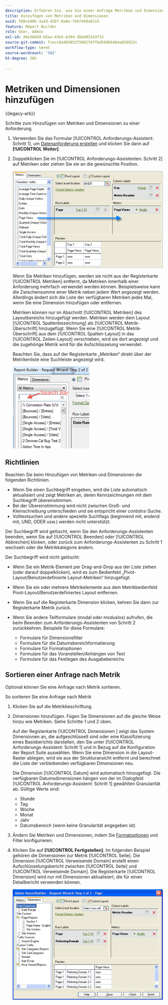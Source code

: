 ```yaml
---
description: Erfahren Sie, wie Sie einer Anfrage Metriken und Dimensionen hinzufügen.
title: Hinzufügen von Metriken und Dimensionen
uuid: 588ce96b-3a2d-42b7-8a8e-7e6f448a0115
feature: Report Builder
role: User, Admin
exl-id: d4e36b69-b5aa-43e5-b394-3b6d93143f15
source-git-commit: fcecc8a493852f5682fd7fbd5b9bb484a850922c
workflow-type: tm+mt
source-wordcount: '582'
ht-degree: 38%

---
```


# Metriken und Dimensionen hinzufügen

{{legacy-arb}}

Schritte zum Hinzufügen von Metriken und Dimensionen zu einer Anforderung.

1. Verwenden Sie das Formular [!UICONTROL Anforderungs-Assistent: Schritt 1], um [Datenanforderung erstellen](/help/analyze/legacy-report-builder/data-requests/data-requests.md) und klicken Sie dann auf **[!UICONTROL Weiter]**.
1. Doppelklicken Sie im [!UICONTROL Anforderungs-Assistenten: Schritt 2] auf Metriken oder ziehen Sie sie an die gewünschte Position.

   ![Screenshot mit dem Anforderungs-Assistenten: Schritt 2 mit einem Pfeil, der von der Metrikliste zum gewünschten Seitenansichtsabschnitt zeigt.](assets/adding_metrics.png)

   Wenn Sie Metriken hinzufügen, werden sie nicht aus der Registerkarte [!UICONTROL Metriken] entfernt, da Metriken innerhalb einer Anforderung mehrfach verwendet werden können. Beispielsweise kann die Zwischensumme einer Metrik neben jedem Wert angezeigt werden. Allerdings ändert sich die Liste der verfügbaren Metriken jedes Mal, wenn Sie eine Dimension hinzufügen oder entfernen.

   Metriken können nur im Abschnitt [!UICONTROL Metriken] des Layoutbereichs hinzugefügt werden. Metriken werden dem Layout [!UICONTROL Spaltenbezeichnung] als [!UICONTROL Metrik-Überschrift] hinzugefügt. Wenn Sie eine [!UICONTROL Metrik-Überschrift] aus dem [!UICONTROL Spalten-Layout] in das [!UICONTROL Zeilen-Layout] verschieben, wird sie dort angezeigt und die zugehörige Metrik wird für die Aufschlüsselung verwendet.

   Beachten Sie, dass auf der Registerkarte „Metriken“ direkt über der Metrikenliste eine Suchleiste angezeigt wird.

   ![Screenshot mit der Suchleiste für Metriken.](assets/search_bar_metric.png)

## Richtlinien

Beachten Sie beim Hinzufügen von Metriken und Dimensionen die folgenden Richtlinien.

* Wenn Sie einen Suchbegriff eingeben, wird die Liste automatisch aktualisiert und zeigt Metriken an, deren Kennzeichnungen mit dem Suchbegriff übereinstimmen.
* Bei der Übereinstimmung wird nicht zwischen Groß- und Kleinschreibung unterschieden und sie entspricht einer *contains*-Suche.
* Volltextsuchen und andere spezielle Suchflags (beginnend mit, endend mit, UND, ODER usw.) werden nicht unterstützt.

Der Suchbegriff wird gelöscht, wenn Sie den Anforderungs-Assistenten beenden, wenn Sie auf [!UICONTROL Beenden] oder [!UICONTROL Abbrechen] klicken, oder zurück zum Anforderungs-Assistenten zu Schritt 1 wechseln oder die Metrikkategorie ändern.

Der Suchbegriff wird nicht gelöscht:

* Wenn Sie ein Metrik-Element per Drag-and-Drop aus der Liste ziehen (oder darauf doppelklicken), wird es zum Bedienfeld „Pivot-Layout/Benutzerdefinierte Layout-Metriken“ hinzugefügt.
* Wenn Sie ein oder mehrere Metrikelemente aus dem Metrikbedienfeld Pivot-Layout/Benutzerdefiniertes Layout entfernen.
* Wenn Sie auf die Registerkarte Dimension klicken, kehren Sie dann zur Registerkarte Metrik zurück.
* Wenn Sie andere Teilformulare (modal oder moduslos) aufrufen, die beim Beenden zum Anforderungs-Assistenten von Schritt 2 zurückkehren. Beispiele für diese Formulare:

   * Formulare für Dimensionsfilter
   * Formulare für die Datumsbereichformatierung
   * Formulare für Formatoptionen
   * Formulare für das Voranstellen/Anhängen von Text
   * Formulare für das Festlegen des Ausgabebereichs

## Sortieren einer Anfrage nach Metrik

Optional können Sie eine Anfrage nach Metrik sortieren.

So sortieren Sie eine Anfrage nach Metrik

1. Klicken Sie auf die Metrikbeschriftung.
1. Dimensionen hinzufügen. Fügen Sie Dimensionen auf die gleiche Weise hinzu wie Metriken. Siehe Schritte 1 und 2 oben.

   Auf der Registerkarte [!UICONTROL Dimensionen ] zeigt das System Dimensionen an, die aufgeschlüsselt sind oder eine Klassifizierung eines Basisberichts darstellen, den Sie unter [!UICONTROL Anforderungs-Assistent: Schritt 1] und in Bezug auf die Konfiguration der Report Suite auswählen. Wenn Sie eine Dimension in die Layout-Raster ablegen, wird sie aus der Strukturansicht entfernt und berechnet die Liste der verbleibenden verfügbaren Dimensionen neu.

   Die Dimension [!UICONTROL Datum] wird automatisch hinzugefügt. Die verfügbaren Datumsdimensionen hängen von der im Dialogfeld [!UICONTROL Anforderungs-Assistent: Schritt 1] gewählten Granularität ab. Gültige Werte sind:

   * Stunde
   * Tag
   * Woche
   * Monat
   * Jahr
   * Datumsbereich (wenn keine Granularität angegeben ist)

1. Ändern Sie Metriken und Dimensionen, indem Sie [Formatoptionen](/help/analyze/legacy-report-builder/layout/t-format-display-headers.md) und Filter konfigurieren.
1. Klicken Sie auf **[!UICONTROL Fertigstellen]**. 
Im folgenden Beispiel gehören die Dimensionen zur Metrik [!UICONTROL Seite]. Die Dimension [!UICONTROL Verweisende Domain] erstellt einen Aufschlüsselungsbericht zwischen [!UICONTROL Seite] und [!UICONTROL Verweisende Domain]. Die Registerkarte [!UICONTROL Dimension] wird nur mit Dimensionen aktualisiert, die für einen Detailbericht verwenden können.

   ![Screenshot mit den Dimensionen, die sich auf die Metrik beziehen.](assets/page_pageview_02.png)

